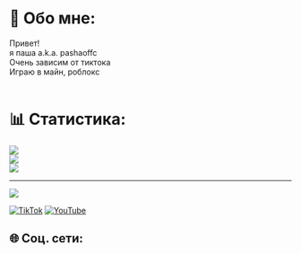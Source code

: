 # 💫 Обо мне:
Привет!<br>я паша a.k.a. pashaoffc<br>Очень зависим от тиктока<br>Играю в майн, роблокс<br><br>

# 📊 Статистика:
![](https://github-readme-stats.vercel.app/api?username=pashaoffc&theme=dark&hide_border=true&include_all_commits=false&count_private=false)<br/>
![](https://nirzak-streak-stats.vercel.app/?user=pashaoffc&theme=dark&hide_border=true)<br/>
![](https://github-readme-stats.vercel.app/api/top-langs/?username=pashaoffc&theme=dark&hide_border=true&include_all_commits=false&count_private=false&layout=compact)

---
[![](https://visitcount.itsvg.in/api?id=pashaoffc&icon=0&color=0)](https://visitcount.itsvg.in)

[![TikTok](https://img.shields.io/badge/TikTok-%23000000.svg?logo=TikTok&logoColor=white)](https://tiktok.com/@pashaoffc) [![YouTube](https://img.shields.io/badge/YouTube-%23FF0000.svg?logo=YouTube&logoColor=white)](https://youtube.com/@stangd) 

## 🌐 Соц. сети:
